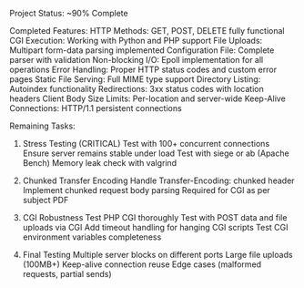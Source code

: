 Project Status: ~90% Complete

Completed Features:
HTTP Methods: GET, POST, DELETE fully functional
CGI Execution: Working with Python and PHP support
File Uploads: Multipart form-data parsing implemented
Configuration File: Complete parser with validation
Non-blocking I/O: Epoll implementation for all operations
Error Handling: Proper HTTP status codes and custom error pages
Static File Serving: Full MIME type support
Directory Listing: Autoindex functionality
Redirections: 3xx status codes with location headers
Client Body Size Limits: Per-location and server-wide
Keep-Alive Connections: HTTP/1.1 persistent connections

Remaining Tasks:
1. Stress Testing (CRITICAL)
 Test with 100+ concurrent connections
 Ensure server remains stable under load
 Test with siege or ab (Apache Bench)
 Memory leak check with valgrind

2. Chunked Transfer Encoding
 Handle Transfer-Encoding: chunked header
 Implement chunked request body parsing
 Required for CGI as per subject PDF

3. CGI Robustness
 Test PHP CGI thoroughly
 Test with POST data and file uploads via CGI
 Add timeout handling for hanging CGI scripts
 Test CGI environment variables completeness

4. Final Testing
 Multiple server blocks on different ports
 Large file uploads (100MB+)
 Keep-alive connection reuse
 Edge cases (malformed requests, partial sends)